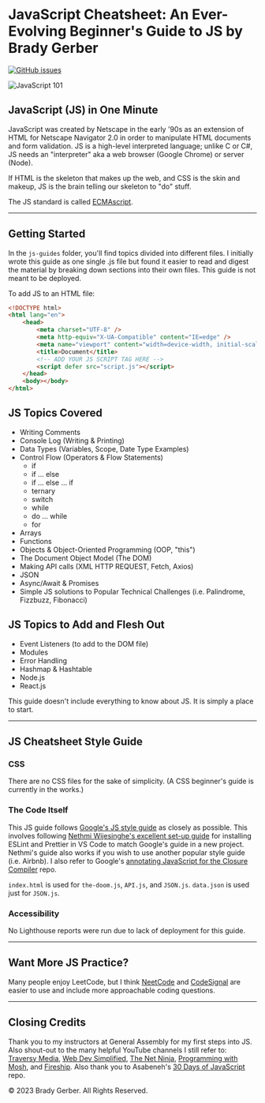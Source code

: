 # JavaScript Cheatsheet: An Ever-Evolving Beginner's Guide to JS by Brady Gerber

[![GitHub issues](https://img.shields.io/github/issues/bg-write/javascript-cheatsheet?style=flat-square)](https://github.com/bg-write/javascript-cheatsheet/issues)

![JavaScript 101](https://doodleipsum.com/700?bg=D96363&i=2950d197771be2105d7d9a91975907bc)

## JavaScript (JS) in One Minute

JavaScript was created by Netscape in the early '90s as an extension of HTML for Netscape Navigator 2.0 in order to manipulate HTML documents and form validation. JS is a high-level interpreted language; unlike C or C#, JS needs an "interpreter" aka a web browser (Google Chrome) or server (Node).

If HTML is the skeleton that makes up the web, and CSS is the skin and makeup, JS is the brain telling our skeleton to "do" stuff.

The JS standard is called [ECMAscript](https://www.ecma-international.org/publications-and-standards/standards/ecma-262/).

---

## Getting Started

In the `js-guides` folder, you'll find topics divided into different files. I initially wrote this guide as one single .js file but found it easier to read and digest the material by breaking down sections into their own files. This guide is not meant to be deployed.

To add JS to an HTML file:

```html
<!DOCTYPE html>
<html lang="en">
    <head>
        <meta charset="UTF-8" />
        <meta http-equiv="X-UA-Compatible" content="IE=edge" />
        <meta name="viewport" content="width=device-width, initial-scale=1.0" />
        <title>Document</title>
        <!-- ADD YOUR JS SCRIPT TAG HERE -->
        <script defer src="script.js"></script>
    </head>
    <body></body>
</html>
```

## JS Topics Covered

-   Writing Comments
-   Console Log (Writing & Printing)
-   Data Types (Variables, Scope, Date Type Examples)
-   Control Flow (Operators & Flow Statements)
    -   if
    -   if ... else
    -   if ... else ... if
    -   ternary
    -   switch
    -   while
    -   do ... while
    -   for
-   Arrays
-   Functions
-   Objects & Object-Oriented Programming (OOP, "this")
-   The Document Object Model (The DOM)
-   Making API calls (XML HTTP REQUEST, Fetch, Axios)
-   JSON
-   Async/Await & Promises
-   Simple JS solutions to Popular Technical Challenges (i.e. Palindrome, Fizzbuzz, Fibonacci)

## JS Topics to Add and Flesh Out

-   Event Listeners (to add to the DOM file)
-   Modules
-   Error Handling
-   Hashmap & Hashtable
-   Node.js
-   React.js

This guide doesn't include everything to know about JS. It is simply a place to start.

---

## JS Cheatsheet Style Guide

### CSS

There are no CSS files for the sake of simplicity. (A CSS beginner's guide is currently in the works.)

### The Code Itself

This JS guide follows [Google's JS style guide](https://google.github.io/styleguide/jsguide.html) as closely as possible. This involves following [Nethmi Wijesinghe's excellent set-up guide](https://enlear.academy/how-to-set-up-airbnb-style-guide-82413ea6c5f2) for installing ESLint and Prettier in VS Code to match Google's guide in a new project. Nethmi's guide also works if you wish to use another popular style guide (i.e. Airbnb). I also refer to Google's [annotating JavaScript for the Closure Compiler](https://github.com/google/closure-compiler/wiki/Annotating-JavaScript-for-the-Closure-Compiler#return-type-description) repo.

`index.html` is used for `the-doom.js`, `API.js`, and `JSON.js`. `data.json` is used just for `JSON.js`.

### Accessibility

No Lighthouse reports were run due to lack of deployment for this guide.

---

## Want More JS Practice?

Many people enjoy LeetCode, but I think [NeetCode](https://neetcode.io/) and [CodeSignal](https://codesignal.com/) are easier to use and include more approachable coding questions.

---

## Closing Credits

Thank you to my instructors at General Assembly for my first steps into JS. Also shout-out to the many helpful YouTube channels I still refer to: [Traversy Media](https://www.youtube.com/c/TraversyMedia), [Web Dev Simplified](https://www.youtube.com/c/WebDevSimplified), [The Net Ninja](https://www.youtube.com/c/TheNetNinja), [Programming with Mosh](https://www.youtube.com/c/programmingwithmosh), and [Fireship](https://www.youtube.com/watch?v=lkIFF4maKMU). Also thank you to Asabeneh's [30 Days of JavaScript](https://github.com/Asabeneh/30-Days-Of-JavaScript/blob/master/readMe.md) repo.

© 2023 Brady Gerber. All Rights Reserved.
